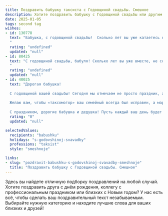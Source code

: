 ```yaml
---
title: Поздравить бабушку таксиста с Годовщиной свадьбы. Смешное
description: Хотите поздравить бабушку с Годовщиной свадьбы или другим праздником? Наш ИИ создаст незабываемое поздравление, а вы обязательно выделитесь среди других.  
date: 2025-01-05
tags: second tag
wishes:
- id: 130778
  text: "Бабушка, с годовщиной свадьбы!  Сколько лет вы уже катаетесь на семейном такси, объезжая все ухабы и ямы семейной жизни?  Желаю вам ещё много счастливых километров, бензина в баке –  всегда полном, а пассажиры – только самые любимые и благодарные!  Пусть ваш брачный маршрут будет всегда прямым, без пробок и неожиданных штрафов!
  "
  rating: "undefined"
  updated: "null"
- id: 80425
  text: "С годовщиной свадьбы, бабуля! Сколько лет вы уже вместе, не соскучились друг друга возить по городу? 😉 Желаю вам ещё много счастливых километров, проеханых вместе, ну и, конечно, чтобы бензин всегда был по доступной цене!
  "
  rating: "undefined"
  updated: "null"
- id: 40025
  text: "Дорогая бабушка!
  
  С годовщиной вашей свадьбы! Сегодня мы отмечаем не просто праздник, а целый год совместной жизни, где вы, как настоящий таксист, ловко прокладывали путь через все дорожные пробки любви! Каждый маршрут был усыпан счастливыми моментами, а ваши совместные поездки — это настоящая экскурсия по жизни!
  
  Желаю вам, чтобы «таксомотор» ваш семейный всегда был исправен, а маршрут к счастью — без пробок! Пусть в вашем автомобиле любви всегда будет полный бак радости, а на заднем сиденье — только приятные воспоминания и смех!
  
  С праздником, дорогие бабушка и дедушка! Пусть каждый ваш день будет «поездкой» к новым победам и приключениям!"
  rating: "0"
  updated: "null"

selectedValues:
  recipients: "babushku"
  holidays: "s-godovshinoj-svavadby"
  professions: "taksist"
  style: "smeshnoje"

links:
- slug: "pozdravit-babushku-s-godovshinoj-svavadby-smeshnoje"
  title: "Поздравить бабушку с Годовщиной свадьбы. Смешное"
---
```


Здесь вы найдете отличную подборку поздравлений на любой случай. 
Хотите поздравить друга с днём рождения, коллегу с профессиональным праздником или близких с Новым годом? У нас есть всё, чтобы сделать ваш поздравительный текст незабываемым. Выбирайте нужную категорию и находите лучшие слова для ваших близких и друзей!

